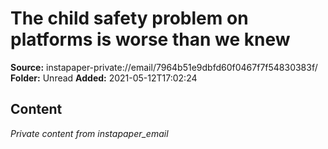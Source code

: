 # The child safety problem on platforms is worse than we knew

**Source:** instapaper-private://email/7964b51e9dbfd60f0467f7f54830383f/
**Folder:** Unread
**Added:** 2021-05-12T17:02:24




## Content
*Private content from instapaper_email*
